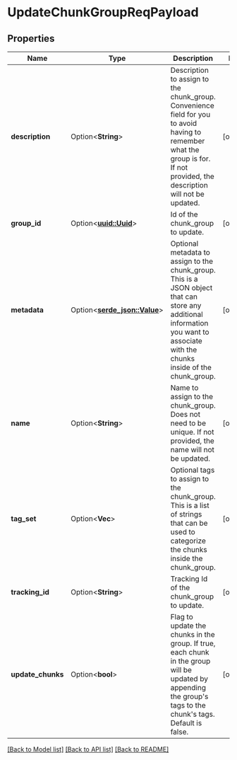 # UpdateChunkGroupReqPayload

## Properties

Name | Type | Description | Notes
------------ | ------------- | ------------- | -------------
**description** | Option<**String**> | Description to assign to the chunk_group. Convenience field for you to avoid having to remember what the group is for. If not provided, the description will not be updated. | [optional]
**group_id** | Option<[**uuid::Uuid**](uuid::Uuid.md)> | Id of the chunk_group to update. | [optional]
**metadata** | Option<[**serde_json::Value**](.md)> | Optional metadata to assign to the chunk_group. This is a JSON object that can store any additional information you want to associate with the chunks inside of the chunk_group. | [optional]
**name** | Option<**String**> | Name to assign to the chunk_group. Does not need to be unique. If not provided, the name will not be updated. | [optional]
**tag_set** | Option<**Vec<String>**> | Optional tags to assign to the chunk_group. This is a list of strings that can be used to categorize the chunks inside the chunk_group. | [optional]
**tracking_id** | Option<**String**> | Tracking Id of the chunk_group to update. | [optional]
**update_chunks** | Option<**bool**> | Flag to update the chunks in the group. If true, each chunk in the group will be updated by appending the group's tags to the chunk's tags. Default is false. | [optional]

[[Back to Model list]](../README.md#documentation-for-models) [[Back to API list]](../README.md#documentation-for-api-endpoints) [[Back to README]](../README.md)


